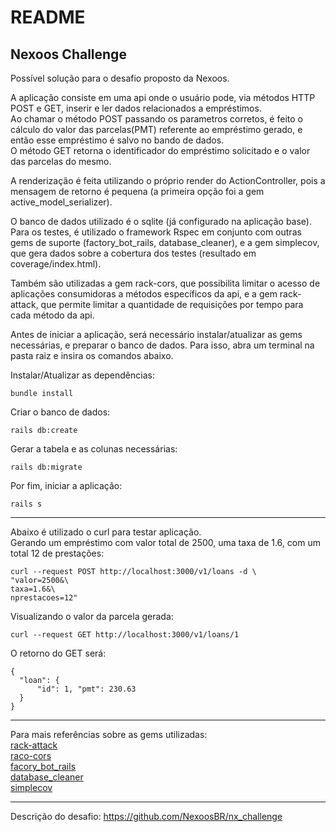 # README

## Nexoos Challenge

Possível solução para o desafio proposto da Nexoos.

A aplicação consiste em uma api onde o usuário pode, via métodos HTTP POST e GET, inserir e ler dados relacionados a empréstimos.\
Ao chamar o método POST passando os parametros corretos, é feito o cálculo do valor das parcelas(PMT) referente ao empréstimo gerado, e então esse empréstimo é salvo no bando de dados.\
O método GET retorna o identificador do empréstimo solicitado e o valor das parcelas do mesmo.

A renderização é feita utilizando o próprio render do ActionController, pois a mensagem de retorno é pequena (a primeira opção foi a gem active_model_serializer).

O banco de dados utilizado é o sqlite (já configurado na aplicação base).
Para os testes, é utilizado o framework Rspec em conjunto com outras gems de suporte (factory_bot_rails, database_cleaner), e a gem simplecov, que gera dados sobre a cobertura dos testes (resultado em coverage/index.html).

Também são utilizadas a gem rack-cors, que possibilita limitar o acesso de aplicações consumidoras a métodos específicos da api, e a gem rack-attack, que permite limitar a quantidade de requisições por tempo para cada método da api.

Antes de iniciar a aplicação, será necessário instalar/atualizar as gems necessárias, e preparar o banco de dados. Para isso, abra um terminal na pasta raiz e insira os comandos abaixo.

Instalar/Atualizar as dependências:
```
bundle install
```

Criar o banco de dados:
```
rails db:create
```

Gerar a tabela e as colunas necessárias:
```
rails db:migrate
```

Por fim, iniciar a aplicação:
```
rails s
```

____
Abaixo é utilizado o curl para testar aplicação.\
Gerando um empréstimo com valor total de 2500, uma taxa de 1.6, com um total 12 de prestações:
```
curl --request POST http://localhost:3000/v1/loans -d \
"valor=2500&\
taxa=1.6&\
nprestacoes=12"
```

Visualizando o valor da parcela gerada:
```
curl --request GET http://localhost:3000/v1/loans/1
```

O retorno do GET será:
```
{ 
  "loan": {
      "id": 1, "pmt": 230.63
  }
}
```

__________________

Para mais referências sobre as gems utilizadas:\
[rack-attack](https://github.com/rack/rack-attack)\
[raco-cors](https://github.com/cyu/rack-cors)\
[facory_bot_rails](https://github.com/thoughtbot/factory_bot_rails)\
[database_cleaner](https://github.com/DatabaseCleaner/database_cleaner)\
[simplecov](https://github.com/simplecov-ruby/simplecov)

______________________
Descrição do desafio: https://github.com/NexoosBR/nx_challenge